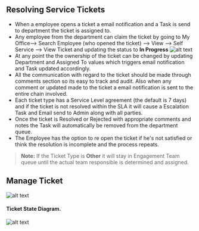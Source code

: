 Resolving Service Tickets
-----

 - When a employee opens a ticket a email notification and a Task is send to department the ticket is assigned to.
 - Any employee from the department can claim the ticket by going to  My Office--> Search Employee (who opened the ticket) --> View --> Self Service --> View Ticket and updating the status to **In Progress**
![alt text](../../images/selfservice/view-service-ticket.png "Self Service")
 - At any point the the ownership of the ticket can be changed by updating Department and Assigned To values which triggers email notification and Task updated accordingly.
 - All the communication with regard to the ticket should be made through comments section so its easy to track and audit. Also when any comment or updated made to the ticket a email notification is sent to the entire chain involved.
 - Each ticket type has a Service Level agreement (the default is 7 days) and if the ticket is not resolved within the SLA it will cause a Escalation Task and Email send to Admin along with all parties.
 - Once the ticket is Resolved or Rejected with appropriate comments and notes the Task will automatically be removed from the department queue.
 - The Employee has the option to re open the ticket if he's not satisfied or think the resolution is incomplete and the process repeats.
> **Note:** If the Ticket Type is **Other** it will stay in Engagement Team queue until the actual team responsible is determined and assigned.

Manage Ticket
-----

![alt text](../../images/selfservice/manage-tickets.png "Self Service")

#### Ticket State Diagram.


![alt text](../../images/selfservice/self-service-state-diagram.png "Self Service")